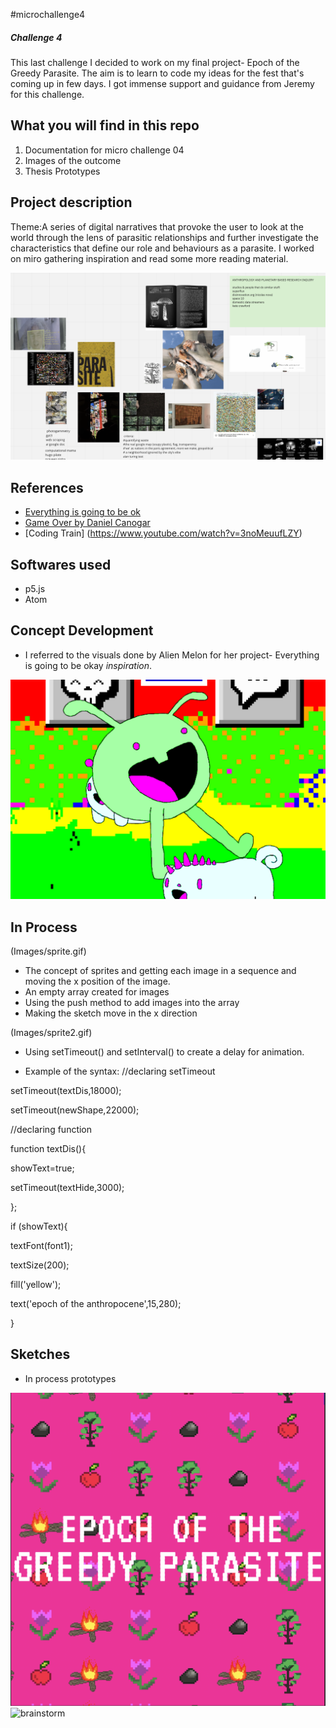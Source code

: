 #microchallenge4
<h5> Challenge 4 </h5>
<p> This last challenge I decided to work on my final project- Epoch of the Greedy Parasite. The aim is to learn to code my ideas for the fest that's coming up in few days. I got immense support and guidance from Jeremy for this challenge.</p>

## What you will find in this repo
1. Documentation for micro challenge 04
2. Images of the outcome
3. Thesis Prototypes

## Project description
<p>Theme:A series of digital narratives that provoke the user to look at the world through the lens of parasitic relationships and further investigate the characteristics that define our role and behaviours as a parasite. I worked on miro gathering inspiration and read some more reading material.</p>
<img title="miro" alt="brainstorm" src="/images/brainstorming.PNG" width="560"/>

## References
- [Everything is going to be ok](https://alienmelon.itch.io/everything-is-going-to-be-ok)
- [Game Over by Daniel Canogar](http://www.danielcanogar.com/work/game-over)
- [Coding Train] (https://www.youtube.com/watch?v=3noMeuufLZY)

## Softwares used
- p5.js
- Atom

## Concept Development
- I referred to the visuals done by Alien Melon for her project- Everything is going to be okay *inspiration*.

<img title="miro" alt="brainstorm" src="/images/2.PNG" width="560"/>

## In Process
(Images/sprite.gif)
- The concept of sprites and getting each image in a sequence and moving the x position of the image.
- An empty array created for images
- Using the push method to add images into the array
- Making the sketch move in the x direction

(Images/sprite2.gif)
- Using setTimeout() and setInterval() to create a delay for animation.

- Example of the syntax:
//declaring setTimeout
<p>setTimeout(textDis,18000);</p>
<p>setTimeout(newShape,22000);</p>
//declaring function
<p>function textDis(){</p>
<p>showText=true;</p>
<p>setTimeout(textHide,3000);</p>
<p>};</p>

<p>if (showText){</p>
<p> textFont(font1);</p>
<p> textSize(200);</p>
<p> fill('yellow');</p>
<p> text('epoch of the anthropocene',15,280);</p>
}</p>


## Sketches
- In process prototypes
<img title="miro" alt="brainstorm" src="/images/3thesis.png" width="560"/>
<img title="miro" alt="brainstorm" src="/images4/thesis.png" width="560"/>
